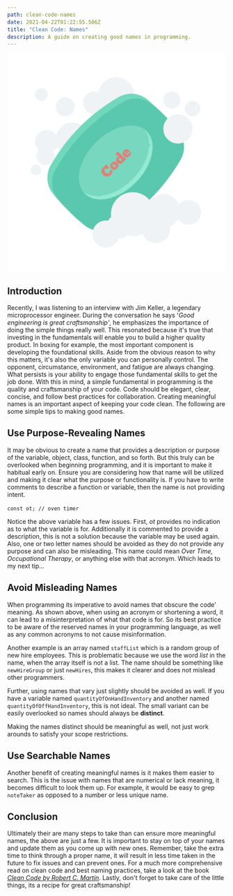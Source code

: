 ```yaml
---
path: clean-code-names
date: 2021-04-22T01:22:55.506Z
title: "Clean Code: Names"
description: A guide on creating good names in programming.
---
```

![Clean Code](../assets/clean-code.png "Clean Code")

## Introduction

Recently, I was listening to an interview with Jim Keller, a legendary microprocessor engineer. During the conversation he says '*Good engineering is great craftsmanship'*, he emphasizes the importance of doing the simple things really well. This resonated because it's true that investing in the fundamentals will enable you to build a higher quality product. In boxing for example, the most important component is developing the foundational skills. Aside from the obvious reason to why this matters, it's also the only variable you can personally control. The opponent, circumstance, environment, and fatigue are always changing. What persists is your ability to engage those fundamental skills to get the job done. With this in mind, a simple fundamental in programming is the quality and craftsmanship of your code. Code should be elegant, clear, concise, and follow best practices for collaboration. Creating meaningful names is an important aspect of keeping your code clean. The following are some simple tips to making good names.



## Use Purpose-Revealing Names

It may be obvious to create a name that provides a description or purpose of the variable, object, class, function, and so forth. But this truly can be overlooked when beginning programming, and it is important to make it habitual early on. Ensure you are considering how that name will be utilized and making it clear what the purpose or functionality is. If you have to write comments to describe a function or variable, then the name is not providing intent.

`const ot; // oven timer`

Notice the above variable has a few issues. First, *ot* provides no indication as to what the variable is for. Additionally it is commented to provide a description, this is not a solution because the variable may be used again. Also, one or two letter names should be avoided as they do not provide any purpose and can also be misleading. This name could mean *Over Time, Occupational Therapy*, or anything else with that acronym. Which leads to my next tip...



## Avoid Misleading Names

When programming its imperative to avoid names that obscure the code' meaning. As shown above, when using an acronym or shortening a word, it can lead to a misinterpretation of what that code is for. So its best practice to be aware of the reserved names in your programming language, as well as any common acronyms to not cause misinformation.

Another example is an array named `staffList` which is a random group of new hire employees. This is problematic because we use the word *list* in the name, when the array itself is not a list. The name should be something like `newHireGroup` or just `newHires`, this makes it clearer and does not mislead other programmers. 

Further, using names that vary just slightly should be avoided as well. If you have a variable named `quantityOfOnHandInventory` and another named `quantityOfOffHandInventory`, this is not ideal. The small variant can be easily overlooked so names should always be **distinct**. 

Making the names distinct should be meaningful as well, not just work arounds to satisfy your scope restrictions. 



## Use Searchable Names

Another benefit of creating meaningful names is it makes them easier to search. This is the issue with names that are numerical or lack meaning, it becomes difficult to look them up. For example, it would be easy to grep `noteTaker` as opposed to a number or less unique name. 



## Conclusion

Ultimately their are many steps to take than can ensure more meaningful names, the above are just a few. It is important to stay on top of your names and update them as you come up with new ones. Remember, take the extra time to think through a proper name, it will result in less time taken in the future to fix issues and can prevent ones. For a much more comprehensive read on clean code and best naming practices, take a look at the book *[Clean Code by Robert C. Martin](https://www.amazon.com/Clean-Code-Handbook-Software-Craftsmanship/dp/0132350882/ref=sr_1_1?dchild=1&keywords=clean+code&qid=1619045410&sr=8-1)*. Lastly, don't forget to take care of the little things, its a recipe for great craftsmanship!